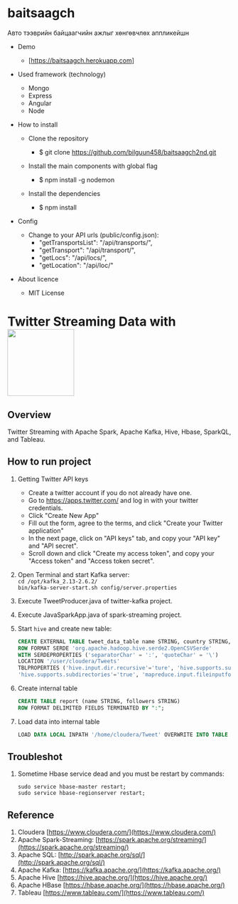 # baitsaagch
  Авто тээврийн байцаагчийн ажлыг хөнгөвчлөх аппликейшн
* Demo
  - [https://baitsaagch.herokuapp.com]
* Used framework (technology)
  - Mongo
  - Express
  - Angular
  - Node
* How to install
   - Clone the repository
   
     * $ git clone https://github.com/bilguun458/baitsaagch2nd.git

   - Install the main components with global flag

      * $ npm install -g nodemon

   - Install the dependencies

      * $ npm install

* Config
   - Change to your API urls (public/config.json):
       * "getTransportsList": "/api/transports/",
       * "getTransport": "/api/transport/",
       * "getLocs": "/api/locs/",
       * "getLocation": "/api/loc/"

* About licence
  - MIT License
  
 
 
 
 
 
 
 
# Twitter Streaming Data with <img src="https://spark.apache.org/images/spark-logo-trademark.png" width="150" />

## Overview

Twitter Streaming with Apache Spark, Apache Kafka, Hive, Hbase, SparkQL, and Tableau.

## How to run project

1. Getting Twitter API keys

    * Create a twitter account if you do not already have one. 
    * Go to https://apps.twitter.com/ and log in with your twitter credentials. 
    * Click "Create New App" 
    * Fill out the form, agree to the terms, and click "Create your Twitter application" 
    * In the next page, click on "API keys" tab, and copy your "API key" and "API secret". 
    * Scroll down and click "Create my access token", and copy your "Access token" and "Access token secret".

2. Open Terminal and start Kafka server: \
   `cd /opt/kafka_2.13-2.6.2/` \
   `bin/kafka-server-start.sh config/server.properties`
3. Execute TweetProducer.java of twitter-kafka project.

4. Execute JavaSparkApp.java of spark-streaming project.

5. Start `hive` and create new table:
   ```sql
   CREATE EXTERNAL TABLE tweet_data_table name STRING, country STRING, followers STRING)
   ROW FORMAT SERDE 'org.apache.hadoop.hive.serde2.OpenCSVSerde'
   WITH SERDEPROPERTIES ('separatorChar' = ':', 'quoteChar' = '\')
   LOCATION '/user/cloudera/Tweets'
   TBLPROPERTIES ('hive.input.dir.recursive'='ture', 'hive.supports.subdirectories'='true',
   'hive.supports.subdirectories'='true', 'mapreduce.input.fileinputformat.input.dir.recursive'='true');
   ```
   
6. Create internal table
   ```sql
   CREATE TABLE report (name STRING, followers STRING)
   ROW FORMAT DELIMITED FIELDS TERMINATED BY ":";
   ```
7. Load data into internal table
   ```sql
   LOAD DATA LOCAL INPATH '/home/cloudera/Tweet' OVERWRITE INTO TABLE report;
   ```

## Troubleshot

1. Sometime Hbase service dead and you must be restart by commands:
   ```
   sudo service hbase-master restart;
   sudo service hbase-regionserver restart;
   ```

## Reference

1. Cloudera [https://www.cloudera.com/](https://www.cloudera.com/)
2. Apache Spark-Streaming: [https://spark.apache.org/streaming/](https://spark.apache.org/streaming/)
3. Apache SQL: [http://spark.apache.org/sql/](http://spark.apache.org/sql/)
4. Apache Kafka: [https://kafka.apache.org/](https://kafka.apache.org/)
5. Apache Hive [https://hive.apache.org/](https://hive.apache.org/)
6. Apache HBase [https://hbase.apache.org/](https://hbase.apache.org/)
7. Tableau [https://www.tableau.com/](https://www.tableau.com/)

